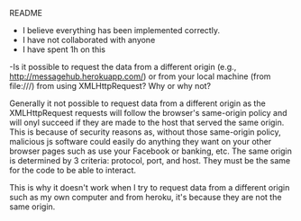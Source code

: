 README 

- I believe everything has been implemented correctly. 
- I have not collaborated with anyone
- I have spent 1h on this


-Is it possible to request the data from a different origin (e.g., http://messagehub.herokuapp.com/) or from your local machine (from file:///) from using XMLHttpRequest? Why or why not? 

Generally it not possible to request data from a different origin as the XMLHttpRequest requests will follow the browser's same-origin policy and will onyl succeed if they are made to the host that served the same origin. This is because of security reasons as, without those same-origin policy, malicious js software could easily do anything they want on your other browser pages such as use your Facebook or banking, etc. The same origin is determined by 3 criteria: protocol, port, and host. They must be the same for the code to be able to interact. 

This is why it doesn't work when I try to request data from a different origin such as my own computer and from heroku, it's because they are not the same origin.